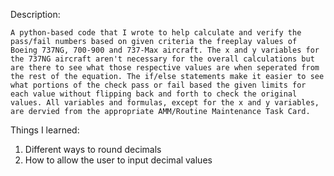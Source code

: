 Description:

    A python-based code that I wrote to help calculate and verify the pass/fail numbers based on given criteria the freeplay values of Boeing 737NG, 700-900 and 737-Max aircraft. The x and y variables for the 737NG aircraft aren't necessary for the overall calculations but are there to see what those respective values are when seperated from the rest of the equation. The if/else statements make it easier to see what portions of the check pass or fail based the given limits for each value without flipping back and forth to check the original values. All variables and formulas, except for the x and y variables, are dervied from the appropriate AMM/Routine Maintenance Task Card.
Things I learned: 
  1. Different ways to round decimals
  2. How to allow the user to input          decimal values
